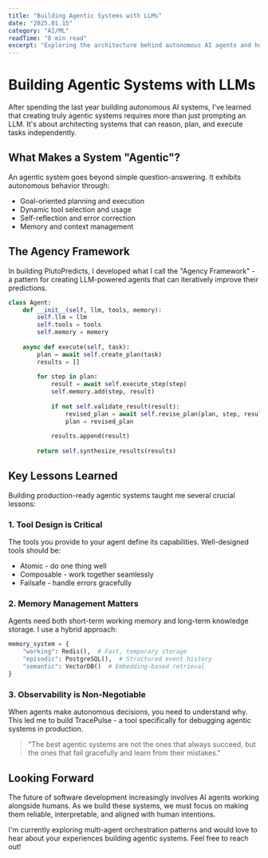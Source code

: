 ```yaml
---
title: "Building Agentic Systems with LLMs"
date: "2025.01.15"
category: "AI/ML"
readTime: "8 min read"
excerpt: "Exploring the architecture behind autonomous AI agents and how to create systems that can reason, plan, and execute tasks independently..."
---
```


# Building Agentic Systems with LLMs

After spending the last year building autonomous AI systems, I've learned that creating truly agentic systems requires more than just prompting an LLM. It's about architecting systems that can reason, plan, and execute tasks independently.

## What Makes a System "Agentic"?

An agentic system goes beyond simple question-answering. It exhibits autonomous behavior through:

- Goal-oriented planning and execution
- Dynamic tool selection and usage
- Self-reflection and error correction
- Memory and context management

## The Agency Framework

In building PlutoPredicts, I developed what I call the "Agency Framework" - a pattern for creating LLM-powered agents that can iteratively improve their predictions.

```python
class Agent:
    def __init__(self, llm, tools, memory):
        self.llm = llm
        self.tools = tools
        self.memory = memory
        
    async def execute(self, task):
        plan = await self.create_plan(task)
        results = []
        
        for step in plan:
            result = await self.execute_step(step)
            self.memory.add(step, result)
            
            if not self.validate_result(result):
                revised_plan = await self.revise_plan(plan, step, result)
                plan = revised_plan
                
            results.append(result)
            
        return self.synthesize_results(results)
```

## Key Lessons Learned

Building production-ready agentic systems taught me several crucial lessons:

### 1. Tool Design is Critical

The tools you provide to your agent define its capabilities. Well-designed tools should be:

- Atomic - do one thing well
- Composable - work together seamlessly
- Failsafe - handle errors gracefully

### 2. Memory Management Matters

Agents need both short-term working memory and long-term knowledge storage. I use a hybrid approach:

```python
memory_system = {
    "working": Redis(),  # Fast, temporary storage
    "episodic": PostgreSQL(),  # Structured event history
    "semantic": VectorDB()  # Embedding-based retrieval
}
```

### 3. Observability is Non-Negotiable

When agents make autonomous decisions, you need to understand why. This led me to build TracePulse - a tool specifically for debugging agentic systems in production.

> "The best agentic systems are not the ones that always succeed, but the ones that fail gracefully and learn from their mistakes."

## Looking Forward

The future of software development increasingly involves AI agents working alongside humans. As we build these systems, we must focus on making them reliable, interpretable, and aligned with human intentions.

I'm currently exploring multi-agent orchestration patterns and would love to hear about your experiences building agentic systems. Feel free to reach out!